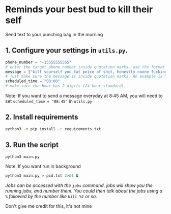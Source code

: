 # Reminds your best bud to kill their self
Send text to your punching bag in the morning

## 1. Configure your settings in `utils.py`.
```py
phone_number = "+15555555555"
# enter the target phone number inside quotation marks. use the format "+15555555555"
message = ["kill yourself you fat peice of shit, honestly noone fucking loves you. your dog doesnt even let you pet him you're and utter disappointment to everyone around you", "fucking kill your self already we've been waiting for about a year now and it's making us suffer that you fucking exist", "kys"]
# just make sure the message is inside quotation marks. An example is "die die die die die"
scheduled_time = "08:00"
# make sure the hour has 2 digits (24-hour standard).
```

Note: If you want to send a message everyday at 8:45 AM, you will need to set `scheduled_time = "08:45"` in `utils.py`

## 2. Install requirements
```bash
python3 -m pip install -r requirements.txt
```

## 3. Run the script
```bash
python3 main.py
```
Note: If you want run in background

```bash
python3 main.py > pid.txt 2>&1 & 
```
*Jobs can be accessed with the `jobs` command. jobs will show you the running jobs, and number them. You could then talk about the jobs using a `%` followed by the number like `kill %1` or so.*

Don't give me credit for this, it's not mine

